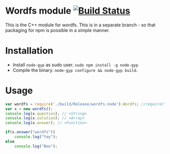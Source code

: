 # Wordfs module [![Build Status](https://secure.travis-ci.org/boopathi/wordfs.png?branch=pack-for-npm)](https://travis-ci.org/boopathi/wordfs)

This is the C++ module for wordfs.
This is in a separate branch - so that packaging for npm is possible in a simple manner.

# Installation

+ Install `node-gyp` as sudo user. `sudo npm install -g node-gyp`
+ Compile the binary. `node-gyp configure && node-gyp build`.

# Usage

```javascript
var wordfs = require('./build/Release/wordfs.node').Wordfs; //require("wordfs").Wordfs; //if using via npm
var x = new wordfs();
console.log(x.question); // <String>
console.log(x.solution); // <Array>
console.log(x.answer); // <Function>

if(x.answer("wordfs"))
    console.log("Yay");
else
    console.log("Boo");
```




